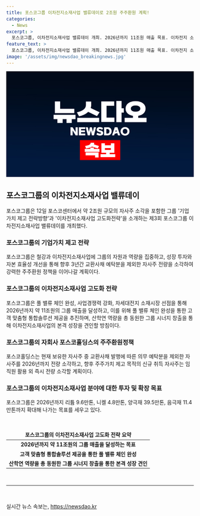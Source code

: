 ```yaml
---
title: 포스코그룹 이차전지소재사업 밸류데이로 2조원 주주환원 계획!
categories:
  - News
excerpt: >
  포스코그룹, 이차전지소재사업 밸류데이 개최. 2026년까지 11조원 매출 목표. 이차전지 소재 풀 밸류체인 완성, 효율적인 양산체계 구축 등으로 경쟁력 강화. 현금 유입 예상으로 성장을 위한 재투자 및 주주환원 계획. 이차전지소재사업 고도화 전략 발표. 글로벌 경쟁력 강화를 위한 리튬 우량자원 확보, 글로벌 규제 대응 전략 등으로 차세대전지시장 선점 목표. 2026년까지 리튬 9.6만톤, 니켈4.8만톤, 양극재 39.5만톤, 음극재 11.4만톤까지 확대 목표.
feature_text: >
  포스코그룹, 이차전지소재사업 밸류데이 개최. 2026년까지 11조원 매출 목표. 이차전지 소재 풀 밸류체인 완성, 효율적인 양산체계 구축 등으로 경쟁력 강화. 현금 유입 예상으로 성장을 위한 재투자 및 주주환원 계획. 이차전지소재사업 고도화 전략 발표. 글로벌 경쟁력 강화를 위한 리튬 우량자원 확보, 글로벌 규제 대응 전략 등으로 차세대전지시장 선점 목표. 2026년까지 리튬 9.6만톤, 니켈4.8만톤, 양극재 39.5만톤, 음극재 11.4만톤까지 확대 목표.
image: '/assets/img/newsdao_breakingnews.jpg'
---
```


<p><img src="/assets/img/newsdao_breakingnews.jpg" alt="cryptoinkorea 속보" /></p>

<h2 data-ke-size="size26">포스코그룹의 이차전지소재사업 밸류데이</h2>

<p data-ke-size="size16">포스코그룹은 12일 포스코센터에서 약 2조원 규모의 자사주 소각을 포함한 그룹 '기업가치 제고 전략방향'과 '이차전지소재사업 고도화전략'을 소개하는 제3회 포스코그룹 이차전지소재사업 밸류데이를 개최했다.</p>

<h3>포스코그룹의 기업가치 제고 전략</h3>

<p data-ke-size="size16">포스코그룹은 철강과 이차전지소재사업에 그룹의 자원과 역량을 집중하고, 성장 투자와 자본 효율성 개선을 통해 향후 3년간 교환사채 예탁분을 제외한 자사주 전량을 소각하여 강력한 주주환원 정책을 이어나갈 계획이다.</p>

<h3>포스코그룹의 이차전지소재사업 고도화 전략</h3>

<p data-ke-size="size16">포스코그룹은 풀 밸류 체인 완성, 사업경쟁력 강화, 차세대전지 소재시장 선점을 통해 2026년까지 약 11조원의 그룹 매출을 달성하고, 이를 위해 풀 밸류 체인 완성을 통한 고객 맞춤형 통합솔루션 제공을 추진하며, 산학연 역량을 총 동원한 그룹 시너지 창출을 통해 이차전지소재사업의 본격 성장을 견인할 방침이다.</p>

<h3>포스코그룹의 자회사 포스코홀딩스의 주주환원정책</h3>

<p data-ke-size="size16">포스코홀딩스는 현재 보유한 자사주 중 교환사채 발행에 따른 의무 예탁분을 제외한 자사주를 2026년까지 전량 소각하고, 향후 주주가치 제고 목적의 신규 취득 자사주는 임직원 활용 외 즉시 전량 소각할 계획이다.</p>

<h3>포스코그룹의 이차전지소재사업 분야에 대한 투자 및 확장 목표</h3>

<p data-ke-size="size16">포스코그룹은 2026년까지 리튬 9.6만톤, 니켈 4.8만톤, 양극재 39.5만톤, 음극재 11.4만톤까지 확대해 나가는 목표를 세우고 있다.</p>

<p data-ke-size="size16">&nbsp;</p>

<table>
<thead>
<tr>
<td style="text-align: center; height: 17px;"><b>포스코그룹의 이차전지소재사업 고도화 전략 요약</b></td>
</tr>
</thead>
<tbody>
<tr>
<td style="text-align: center; height: 17px;"><b>2026년까지 약 11조원의 그룹 매출을 달성하는 목표</b></td>
</tr>
<tr>
<td style="text-align: center; height: 17px;"><b>고객 맞춤형 통합솔루션 제공을 통한 풀 밸류 체인 완성</b></td>
</tr>
<tr>
<td style="text-align: center; height: 17px;"><b>산학연 역량을 총 동원한 그룹 시너지 창출을 통한 본격 성장 견인</b></td>
</tr>
</tbody>
</table>

<p data-ke-size="size16">&nbsp;</p>

<hr>

<p data-ke-size="size16">&nbsp;</p>
실시간 뉴스 속보는, <a href="https://newsdao.kr" rel="dofollow">https://newsdao.kr</a>


